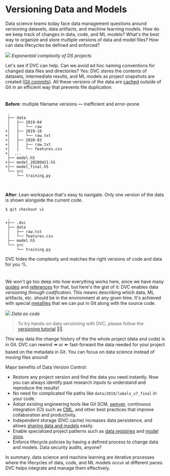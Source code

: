 # Versioning Data and Models

Data science teams today face data management questions around versioning
datasets, data artifacts, and machine learning models. How do we keep track of
changes in data, code, and ML models? What's the best way to organize and store
multiple versions of data and model files? How can data lifecycles be defined
and enforced?

![](/img/data_ver_complex.png) _Exponential complexity of DS projects_

Let's see if DVC can help. Can we avoid ad hoc naming conventions for changed
data files and directories? Yes: DVC stores the contents of datasets,
intermediate results, and ML models as project snapshots are created
([Git commits](<(https://git-scm.com/book/en/v2/Git-Basics-Recording-Changes-to-the-Repository)>)).
All these versions of the data are
[cached](/doc/user-guide/dvc-files-and-directories#structure-of-the-cache-directory)
outside of Git in an efficient way that prevents file duplication.

<div style="display: flex; flex-flow: row wrap; margin: 0 -0.5rem;">
<div style="flex: 1 0 50%; padding: 0.5rem;">

**Before**: multiple filename versions — inefficient and error-prone

```git
 .
 ├── data
 │   ├── 2019-04
 │   │   └── raw
+│   ├── 2019-10
+│   │   └── raw.txt
+│   ├── 2020-03
+│   │   ├── raw.txt
+│   │   └── features.csv
+│  ...
 ├── model.h5
+├── model_20200421.h5
+├── model_final.h5
 └── src
     └── training.py
```

</div>
<div style="flex: 1 0 50%; padding: 0.5rem;">

**After**: Lean <abbr>workspace</abbr> that's easy to navigate. Only one version
of the data is shown alongside the current code.

```dvc
$ git checkout v1
```

```git
 .
+├── .dvc
 ├── data
 │   ├── raw.txt
 │   └── features.csv
 ├── model.h5
 └── src
     └── training.py
```

DVC hides the complexity and matches the right versions of code and data for you
💘.

</div>
</div>

We won't go too deep into how everything works here, since we have many
[guides](/doc/user-guide) and [references](/doc/command-reference) for that, but
here's the gist of it: DVC enables data _versioning through codification_. This
means describing which data, ML artifacts, etc. should be in the environment at
any given time. It's achieved with special
[metafiles](/doc/user-guide/dvc-files-and-directories) that we can put in Git
along with the source code.

![](/img/data-as-code.png) _Data as code_

> To try hands-on data versioning with DVC, please follow the
> [versioning tutorial](/doc/use-cases/versioning-data-and-model-files/tutorial)
> 👩‍💻.

This way data the change history of the the whole project (data and code) is in
Git. DVC can rewind ⏪ or ⏩ fast-forward the data needed for your project based
on the metadata in Git. You can focus on data science instead of moving files
around!

Major benefits of Data Version Control:

- Restore any project version and find the data you need instantly. Now you can
  always identify past research inputs to understand and reproduce the results!
- No need for complicated file paths like `data/2019/labels_v7_final` in your
  code.
- Adopt existing engineering tools like Git SCM, [semver](https://semver.org/),
  continuous integration (CI) such as [CML](https://cml.dev/), and other best
  practices that improve collaboration and productivity.
- Independent storage (<abbr>DVC cache</abbr>) increases data persistence, and
  allows [sharing data and models](/doc/use-cases/sharing-data-and-model-files)
  easily.
- Enable specialized project patterns such as
  [data registries](/doc/use-cases/data-registries) and
  [model zoos](/doc/api-reference/open).
- Enforce lifecycle policies by having a defined process to change data and
  models. Data security audits, anyone?

In summary, data science and machine learning are iterative processes where the
lifecycles of data, code, and ML models occur at different paces. DVC helps
integrate and manage them effectively.
